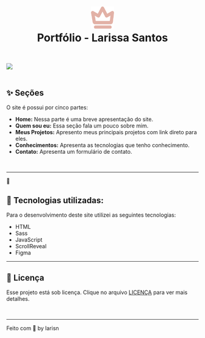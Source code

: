 
<h1 align="center">
<img src="assets/img/icons/brand-icon-rose.svg" width="60px"><br>Portfólio - Larissa Santos
</h1>
<br>

![](https://github.com/larisn/portfolio/blob/main/assets/img/Preview.png)
<br>
<br>

## ✨ Seções
O site é possui por cinco partes:

- **Home:** Nessa parte é uma breve apresentação do site.
- **Quem sou eu:** Essa seção fala um pouco sobre mim.
- **Meus Projetos:** Apresento meus principais projetos com link direto para eles.
- **Conhecimentos:** Apresenta as tecnologias que tenho conhecimento.
- **Contato:** Apresenta um formulário de contato.
<br>

---
🍥
## 🍥 Tecnologias utilizadas:

Para o desenvolvimento deste site utilizei as seguintes tecnologias:

* HTML
* Sass
* JavaScript
* ScrollReveal
* Figma

---

## 🎐 Licença
Esse projeto está sob licença. Clique no arquivo [LICENÇA](https://github.com/larisn/larisn/blob/main/LICENSE.md) para ver mais detalhes.

<br>

---

Feito com 🤍 by larisn
